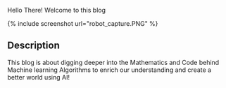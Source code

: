 Hello There! Welcome to this blog

{% include screenshot url="robot_capture.PNG" %}

## Description

This blog is about digging deeper into the Mathematics and Code behind Machine learning Algorithms to enrich our understanding and create a better world using AI!
